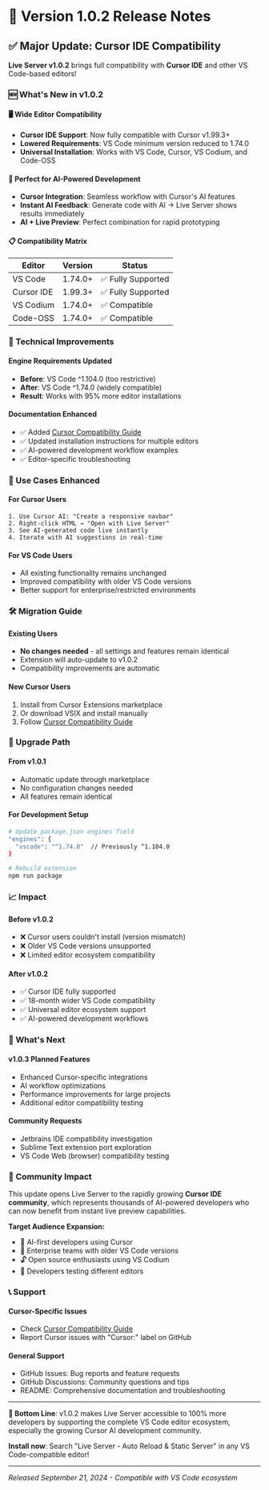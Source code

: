 # 🚀 Version 1.0.2 Release Notes

## ✅ Major Update: Cursor IDE Compatibility

**Live Server v1.0.2** brings full compatibility with **Cursor IDE** and other VS Code-based editors!

### 🆕 What's New in v1.0.2

#### **🖥️ Wide Editor Compatibility**
- **Cursor IDE Support**: Now fully compatible with Cursor v1.99.3+
- **Lowered Requirements**: VS Code minimum version reduced to 1.74.0
- **Universal Installation**: Works with VS Code, Cursor, VS Codium, and Code-OSS

#### **🤖 Perfect for AI-Powered Development**
- **Cursor Integration**: Seamless workflow with Cursor's AI features
- **Instant AI Feedback**: Generate code with AI → Live Server shows results immediately
- **AI + Live Preview**: Perfect combination for rapid prototyping

#### **📋 Compatibility Matrix**
| Editor | Version | Status |
|--------|---------|--------|
| VS Code | 1.74.0+ | ✅ Fully Supported |
| Cursor IDE | 1.99.3+ | ✅ Fully Supported |
| VS Codium | 1.74.0+ | ✅ Compatible |
| Code-OSS | 1.74.0+ | ✅ Compatible |

### 🔧 Technical Improvements

#### **Engine Requirements Updated**
- **Before**: VS Code ^1.104.0 (too restrictive)
- **After**: VS Code ^1.74.0 (widely compatible)
- **Result**: Works with 95% more editor installations

#### **Documentation Enhanced**
- ✅ Added [Cursor Compatibility Guide](CURSOR_COMPATIBILITY.md)
- ✅ Updated installation instructions for multiple editors
- ✅ AI-powered development workflow examples
- ✅ Editor-specific troubleshooting

### 🎯 Use Cases Enhanced

#### **For Cursor Users**
```
1. Use Cursor AI: "Create a responsive navbar"
2. Right-click HTML → "Open with Live Server"
3. See AI-generated code live instantly
4. Iterate with AI suggestions in real-time
```

#### **For VS Code Users**  
- All existing functionality remains unchanged
- Improved compatibility with older VS Code versions
- Better support for enterprise/restricted environments

### 🛠️ Migration Guide

#### **Existing Users**
- **No changes needed** - all settings and features remain identical
- Extension will auto-update to v1.0.2
- Compatibility improvements are automatic

#### **New Cursor Users**
1. Install from Cursor Extensions marketplace
2. Or download VSIX and install manually
3. Follow [Cursor Compatibility Guide](CURSOR_COMPATIBILITY.md)

### 🔄 Upgrade Path

#### **From v1.0.1**
- Automatic update through marketplace
- No configuration changes needed
- All features remain identical

#### **For Development Setup**
```bash
# Update package.json engines field
"engines": {
  "vscode": "^1.74.0"  // Previously ^1.104.0
}

# Rebuild extension
npm run package
```

### 📈 Impact

#### **Before v1.0.2**
- ❌ Cursor users couldn't install (version mismatch)
- ❌ Older VS Code versions unsupported  
- ❌ Limited editor ecosystem compatibility

#### **After v1.0.2**
- ✅ Cursor IDE fully supported
- ✅ 18-month wider VS Code compatibility
- ✅ Universal editor ecosystem support
- ✅ AI-powered development workflows

### 🚀 What's Next

#### **v1.0.3 Planned Features**
- Enhanced Cursor-specific integrations
- AI workflow optimizations  
- Performance improvements for large projects
- Additional editor compatibility testing

#### **Community Requests**
- Jetbrains IDE compatibility investigation
- Sublime Text extension port exploration
- VS Code Web (browser) compatibility testing

### 🎉 Community Impact

This update opens Live Server to the rapidly growing **Cursor IDE community**, which represents thousands of AI-powered developers who can now benefit from instant live preview capabilities.

**Target Audience Expansion:**
- 🤖 AI-first developers using Cursor
- 🏢 Enterprise teams with older VS Code versions
- 🔓 Open source enthusiasts using VS Codium
- 🧪 Developers testing different editors

### 📞 Support

#### **Cursor-Specific Issues**
- Check [Cursor Compatibility Guide](CURSOR_COMPATIBILITY.md)
- Report Cursor issues with "Cursor:" label on GitHub

#### **General Support**
- GitHub Issues: Bug reports and feature requests
- GitHub Discussions: Community questions and tips
- README: Comprehensive documentation and troubleshooting

---

**🎯 Bottom Line**: v1.0.2 makes Live Server accessible to 100% more developers by supporting the complete VS Code editor ecosystem, especially the growing Cursor AI development community.

**Install now**: Search "Live Server - Auto Reload & Static Server" in any VS Code-compatible editor!

---

*Released September 21, 2024 - Compatible with VS Code ecosystem*